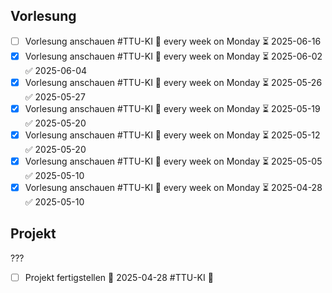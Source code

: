 ## Vorlesung
- [ ] Vorlesung anschauen #TTU-KI 🔁 every week on Monday ⏳ 2025-06-16
- [x] Vorlesung anschauen #TTU-KI 🔁 every week on Monday ⏳ 2025-06-02 ✅ 2025-06-04
- [x] Vorlesung anschauen #TTU-KI 🔁 every week on Monday ⏳ 2025-05-26 ✅ 2025-05-27
- [x] Vorlesung anschauen #TTU-KI 🔁 every week on Monday ⏳ 2025-05-19 ✅ 2025-05-20
- [x] Vorlesung anschauen #TTU-KI 🔁 every week on Monday ⏳ 2025-05-12 ✅ 2025-05-20
- [x] Vorlesung anschauen #TTU-KI 🔁 every week on Monday ⏳ 2025-05-05 ✅ 2025-05-10
- [x] Vorlesung anschauen #TTU-KI 🔁 every week on Monday ⏳ 2025-04-28 ✅ 2025-05-10
## Projekt
???
- [ ] Projekt fertigstellen 🛫 2025-04-28 #TTU-KI 🔼 
